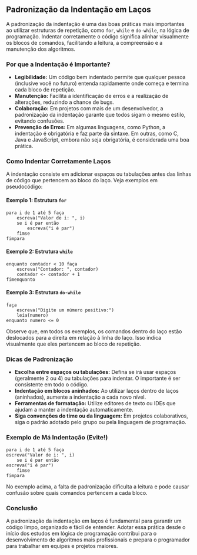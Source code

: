 
## Padronização da Indentação em Laços

A padronização da indentação é uma das boas práticas mais importantes ao utilizar estruturas de repetição, como `for`, `while` e `do-while`, na lógica de programação. Indentar corretamente o código significa alinhar visualmente os blocos de comandos, facilitando a leitura, a compreensão e a manutenção dos algoritmos. 

### Por que a Indentação é Importante?

- **Legibilidade:** Um código bem indentado permite que qualquer pessoa (inclusive você no futuro) entenda rapidamente onde começa e termina cada bloco de repetição.
- **Manutenção:** Facilita a identificação de erros e a realização de alterações, reduzindo a chance de bugs.
- **Colaboração:** Em projetos com mais de um desenvolvedor, a padronização da indentação garante que todos sigam o mesmo estilo, evitando confusões.
- **Prevenção de Erros:** Em algumas linguagens, como Python, a indentação é obrigatória e faz parte da sintaxe. Em outras, como C, Java e JavaScript, embora não seja obrigatória, é considerada uma boa prática.

### Como Indentar Corretamente Laços

A indentação consiste em adicionar espaços ou tabulações antes das linhas de código que pertencem ao bloco do laço. Veja exemplos em pseudocódigo:

#### Exemplo 1: Estrutura `for`

```pseudocode
para i de 1 até 5 faça
    escreva("Valor de i: ", i)
    se i é par então
        escreva("i é par")
    fimse
fimpara
```

#### Exemplo 2: Estrutura `while`

```pseudocode
enquanto contador < 10 faça
    escreva("Contador: ", contador)
    contador <- contador + 1
fimenquanto
```

#### Exemplo 3: Estrutura `do-while`

```pseudocode
faça
    escreva("Digite um número positivo:")
    leia(numero)
enquanto numero <= 0
```

Observe que, em todos os exemplos, os comandos dentro do laço estão deslocados para a direita em relação à linha do laço. Isso indica visualmente que eles pertencem ao bloco de repetição.

### Dicas de Padronização

- **Escolha entre espaços ou tabulações:** Defina se irá usar espaços (geralmente 2 ou 4) ou tabulações para indentar. O importante é ser consistente em todo o código.
- **Indentação em blocos aninhados:** Ao utilizar laços dentro de laços (aninhados), aumente a indentação a cada novo nível.
- **Ferramentas de formatação:** Utilize editores de texto ou IDEs que ajudam a manter a indentação automaticamente.
- **Siga convenções do time ou da linguagem:** Em projetos colaborativos, siga o padrão adotado pelo grupo ou pela linguagem de programação.

### Exemplo de Má Indentação (Evite!)

```pseudocode
para i de 1 até 5 faça
escreva("Valor de i: ", i)
    se i é par então
escreva("i é par")
    fimse
fimpara
```

No exemplo acima, a falta de padronização dificulta a leitura e pode causar confusão sobre quais comandos pertencem a cada bloco.

### Conclusão

A padronização da indentação em laços é fundamental para garantir um código limpo, organizado e fácil de entender. Adotar essa prática desde o início dos estudos em lógica de programação contribui para o desenvolvimento de algoritmos mais profissionais e prepara o programador para trabalhar em equipes e projetos maiores.
```
